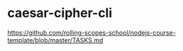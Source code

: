 # caesar-cipher-cli
https://github.com/rolling-scopes-school/nodejs-course-template/blob/master/TASKS.md
